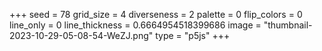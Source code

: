 +++
seed = 78
grid_size = 4
diverseness = 2
palette = 0
flip_colors = 0
line_only = 0
line_thickness = 0.6664954518399686
image = "thumbnail-2023-10-29-05-08-54-WeZJ.png"
type = "p5js"
+++

